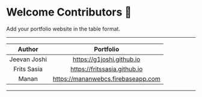 # Welcome Contributors 🙏
Add your portfolio website in the table format.

***

| Author | Portfolio |
| :---: | :---: |
| Jeevan Joshi | https://g1joshi.github.io |
| Frits Sasia | https://fritssasia.github.io |
| Manan | https://mananwebcs.firebaseapp.com |

***
